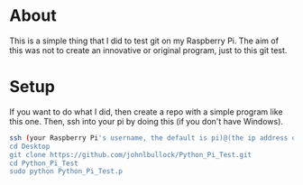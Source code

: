 # About
This is a simple thing that I did to test git on my Raspberry Pi.  The aim of this was not to create an innovative or original program, just to this git test.
# Setup
If you want to do what I did, then create a repo with a simple program like this one.  Then, ssh into your pi by doing this (if you don't have Windows).
```bash
ssh (your Raspberry Pi's username, the default is pi)@(the ip address of your Pi)
cd Desktop
git clone https://github.com/johnlbullock/Python_Pi_Test.git
cd Python_Pi_Test
sudo python Python_Pi_Test.p
```
